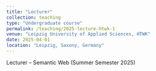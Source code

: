 ```yaml
---
title: "Lecturer"
collection: teaching
type: "Undergraduate course"
permalink: /teaching/2025-lecture-htwk-1
venue: "Leipzig University of Applied Sciences, HTWK"
date: 2025-04-01
location: "Leipzig, Saxony, Germany"
---
```


Lecturer – Semantic Web (Summer Semester 2025)